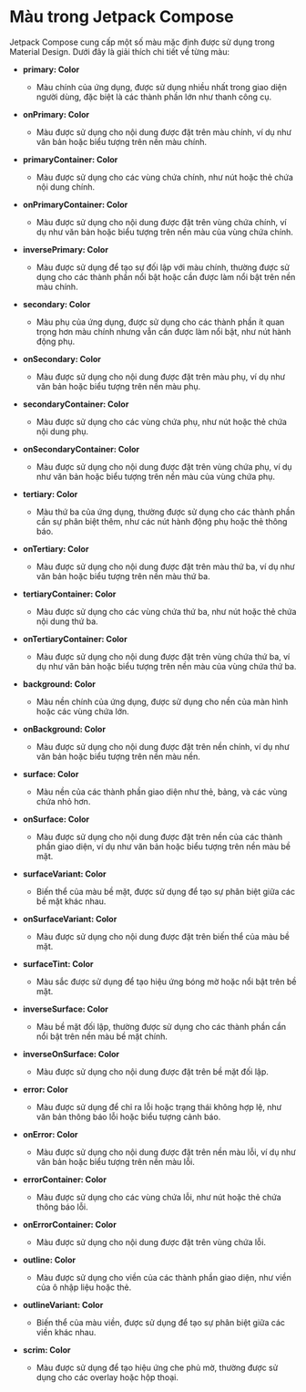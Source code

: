 # Màu trong Jetpack Compose

Jetpack Compose cung cấp một số màu mặc định được sử dụng trong Material Design. Dưới đây là giải thích chi tiết về từng màu:

- **primary: Color**
    - Màu chính của ứng dụng, được sử dụng nhiều nhất trong giao diện người dùng, đặc biệt là các thành phần lớn như thanh công cụ.

- **onPrimary: Color**
    - Màu được sử dụng cho nội dung được đặt trên màu chính, ví dụ như văn bản hoặc biểu tượng trên nền màu chính.

- **primaryContainer: Color**
    - Màu được sử dụng cho các vùng chứa chính, như nút hoặc thẻ chứa nội dung chính.

- **onPrimaryContainer: Color**
    - Màu được sử dụng cho nội dung được đặt trên vùng chứa chính, ví dụ như văn bản hoặc biểu tượng trên nền màu của vùng chứa chính.

- **inversePrimary: Color**
    - Màu được sử dụng để tạo sự đối lập với màu chính, thường được sử dụng cho các thành phần nổi bật hoặc cần được làm nổi bật trên nền màu chính.

- **secondary: Color**
    - Màu phụ của ứng dụng, được sử dụng cho các thành phần ít quan trọng hơn màu chính nhưng vẫn cần được làm nổi bật, như nút hành động phụ.

- **onSecondary: Color**
    - Màu được sử dụng cho nội dung được đặt trên màu phụ, ví dụ như văn bản hoặc biểu tượng trên nền màu phụ.

- **secondaryContainer: Color**
    - Màu được sử dụng cho các vùng chứa phụ, như nút hoặc thẻ chứa nội dung phụ.

- **onSecondaryContainer: Color**
    - Màu được sử dụng cho nội dung được đặt trên vùng chứa phụ, ví dụ như văn bản hoặc biểu tượng trên nền màu của vùng chứa phụ.

- **tertiary: Color**
    - Màu thứ ba của ứng dụng, thường được sử dụng cho các thành phần cần sự phân biệt thêm, như các nút hành động phụ hoặc thẻ thông báo.

- **onTertiary: Color**
    - Màu được sử dụng cho nội dung được đặt trên màu thứ ba, ví dụ như văn bản hoặc biểu tượng trên nền màu thứ ba.

- **tertiaryContainer: Color**
    - Màu được sử dụng cho các vùng chứa thứ ba, như nút hoặc thẻ chứa nội dung thứ ba.

- **onTertiaryContainer: Color**
    - Màu được sử dụng cho nội dung được đặt trên vùng chứa thứ ba, ví dụ như văn bản hoặc biểu tượng trên nền màu của vùng chứa thứ ba.

- **background: Color**
    - Màu nền chính của ứng dụng, được sử dụng cho nền của màn hình hoặc các vùng chứa lớn.

- **onBackground: Color**
    - Màu được sử dụng cho nội dung được đặt trên nền chính, ví dụ như văn bản hoặc biểu tượng trên nền màu nền.

- **surface: Color**
    - Màu nền của các thành phần giao diện như thẻ, bảng, và các vùng chứa nhỏ hơn.

- **onSurface: Color**
    - Màu được sử dụng cho nội dung được đặt trên nền của các thành phần giao diện, ví dụ như văn bản hoặc biểu tượng trên nền màu bề mặt.

- **surfaceVariant: Color**
    - Biến thể của màu bề mặt, được sử dụng để tạo sự phân biệt giữa các bề mặt khác nhau.

- **onSurfaceVariant: Color**
    - Màu được sử dụng cho nội dung được đặt trên biến thể của màu bề mặt.

- **surfaceTint: Color**
    - Màu sắc được sử dụng để tạo hiệu ứng bóng mờ hoặc nổi bật trên bề mặt.

- **inverseSurface: Color**
    - Màu bề mặt đối lập, thường được sử dụng cho các thành phần cần nổi bật trên nền màu bề mặt chính.

- **inverseOnSurface: Color**
    - Màu được sử dụng cho nội dung được đặt trên bề mặt đối lập.

- **error: Color**
    - Màu được sử dụng để chỉ ra lỗi hoặc trạng thái không hợp lệ, như văn bản thông báo lỗi hoặc biểu tượng cảnh báo.

- **onError: Color**
    - Màu được sử dụng cho nội dung được đặt trên nền màu lỗi, ví dụ như văn bản hoặc biểu tượng trên nền màu lỗi.

- **errorContainer: Color**
    - Màu được sử dụng cho các vùng chứa lỗi, như nút hoặc thẻ chứa thông báo lỗi.

- **onErrorContainer: Color**
    - Màu được sử dụng cho nội dung được đặt trên vùng chứa lỗi.

- **outline: Color**
    - Màu được sử dụng cho viền của các thành phần giao diện, như viền của ô nhập liệu hoặc thẻ.

- **outlineVariant: Color**
    - Biến thể của màu viền, được sử dụng để tạo sự phân biệt giữa các viền khác nhau.

- **scrim: Color**
    - Màu được sử dụng để tạo hiệu ứng che phủ mờ, thường được sử dụng cho các overlay hoặc hộp thoại.

